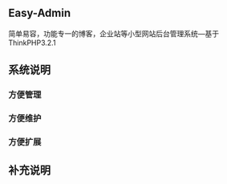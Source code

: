 ﻿## Easy-Admin ##

简单易容，功能专一的博客，企业站等小型网站后台管理系统—基于ThinkPHP3.2.1

## 系统说明 ##

### 方便管理 ###

### 方便维护 ###

### 方便扩展 ###

## 补充说明 ##
